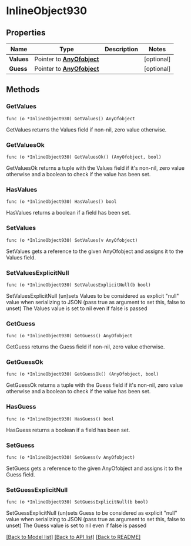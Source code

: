 # InlineObject930

## Properties

Name | Type | Description | Notes
------------ | ------------- | ------------- | -------------
**Values** | Pointer to [**AnyOfobject**](anyOf&lt;object&gt;.md) |  | [optional] 
**Guess** | Pointer to [**AnyOfobject**](anyOf&lt;object&gt;.md) |  | [optional] 

## Methods

### GetValues

`func (o *InlineObject930) GetValues() AnyOfobject`

GetValues returns the Values field if non-nil, zero value otherwise.

### GetValuesOk

`func (o *InlineObject930) GetValuesOk() (AnyOfobject, bool)`

GetValuesOk returns a tuple with the Values field if it's non-nil, zero value otherwise
and a boolean to check if the value has been set.

### HasValues

`func (o *InlineObject930) HasValues() bool`

HasValues returns a boolean if a field has been set.

### SetValues

`func (o *InlineObject930) SetValues(v AnyOfobject)`

SetValues gets a reference to the given AnyOfobject and assigns it to the Values field.

### SetValuesExplicitNull

`func (o *InlineObject930) SetValuesExplicitNull(b bool)`

SetValuesExplicitNull (un)sets Values to be considered as explicit "null" value
when serializing to JSON (pass true as argument to set this, false to unset)
The Values value is set to nil even if false is passed
### GetGuess

`func (o *InlineObject930) GetGuess() AnyOfobject`

GetGuess returns the Guess field if non-nil, zero value otherwise.

### GetGuessOk

`func (o *InlineObject930) GetGuessOk() (AnyOfobject, bool)`

GetGuessOk returns a tuple with the Guess field if it's non-nil, zero value otherwise
and a boolean to check if the value has been set.

### HasGuess

`func (o *InlineObject930) HasGuess() bool`

HasGuess returns a boolean if a field has been set.

### SetGuess

`func (o *InlineObject930) SetGuess(v AnyOfobject)`

SetGuess gets a reference to the given AnyOfobject and assigns it to the Guess field.

### SetGuessExplicitNull

`func (o *InlineObject930) SetGuessExplicitNull(b bool)`

SetGuessExplicitNull (un)sets Guess to be considered as explicit "null" value
when serializing to JSON (pass true as argument to set this, false to unset)
The Guess value is set to nil even if false is passed

[[Back to Model list]](../README.md#documentation-for-models) [[Back to API list]](../README.md#documentation-for-api-endpoints) [[Back to README]](../README.md)


